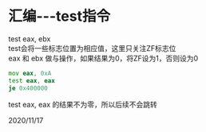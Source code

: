 # 汇编---test指令

test eax, ebx  
test会将一些标志位置为相应值，这里只关注ZF标志位  
eax 和 ebx 做与操作，如果结果为0，将ZF设为1，否则设为0  

```asm
mov eax, 0xA
test eax, eax
je 0x400000
```
test eax, eax 的结果不为零，所以后续不会跳转


2020/11/17  
